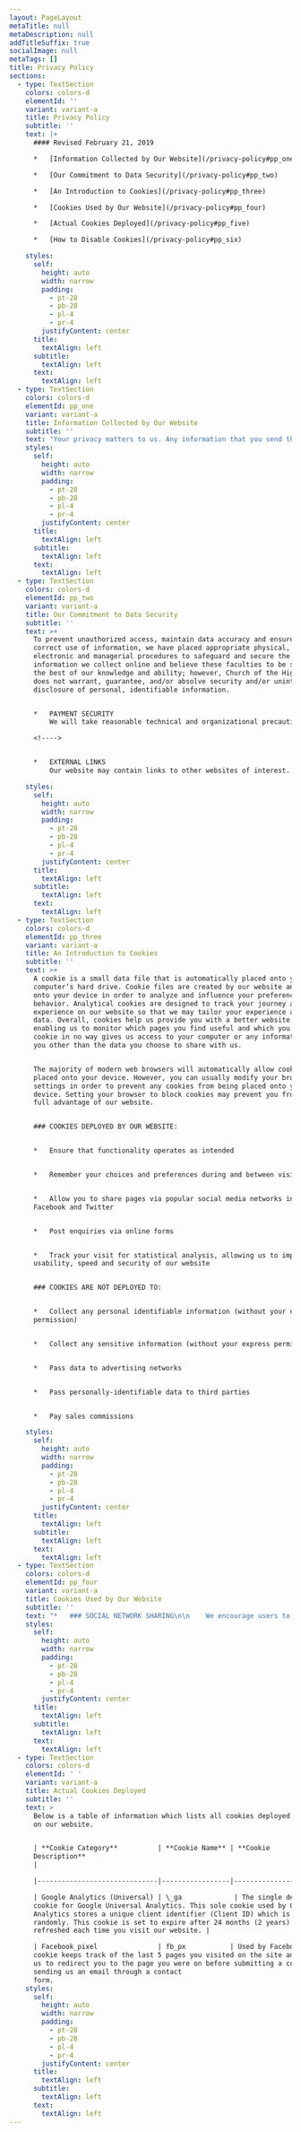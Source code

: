 ```yaml
---
layout: PageLayout
metaTitle: null
metaDescription: null
addTitleSuffix: true
socialImage: null
metaTags: []
title: Privacy Policy
sections:
  - type: TextSection
    colors: colors-d
    elementId: ''
    variant: variant-a
    title: Privacy Policy
    subtitle: ''
    text: |+
      #### Revised February 21, 2019

      *   [Information Collected by Our Website](/privacy-policy#pp_one)

      *   [Our Commitment to Data Security](/privacy-policy#pp_two)

      *   [An Introduction to Cookies](/privacy-policy#pp_three)

      *   [Cookies Used by Our Website](/privacy-policy#pp_four)

      *   [Actual Cookies Deployed](/privacy-policy#pp_five)

      *   [How to Disable Cookies](/privacy-policy#pp_six)

    styles:
      self:
        height: auto
        width: narrow
        padding:
          - pt-28
          - pb-28
          - pl-4
          - pr-4
        justifyContent: center
      title:
        textAlign: left
      subtitle:
        textAlign: left
      text:
        textAlign: left
  - type: TextSection
    colors: colors-d
    elementId: pp_one
    variant: variant-a
    title: Information Collected by Our Website
    subtitle: ''
    text: "Your privacy matters to us. Any information that you send through this site will never be intentionally distributed to anyone outside of Five Stones Church. In the rare cases where sharing sensitive information is necessary, we will only do so at your request or at the request of law enforcement. In addition to our own computer network, Five Stones Church uses several third-party hosted services to supply additional features to our websites. In each case, these hosted services are governed by their respective privacy policies.\n\n*   ### WHAT WE COLLECT\n\n    For the purpose of making an enquiry or placing an order, our website may collect the following information: your name, appropriate contact information including email address and address, preferences and interests. Other information relevant to visitor surveys and/or offers may also be requested.\n\n*   ### THE WAY WE USE INFORMATION\n\n    We use return email addresses to answer the email we receive. Such addresses are not used for any other purpose and shall not be intentionally disclosed to outside parties.\n\n    Five Stones Church will never use or share the personally-identifiable information provided to us online in ways unrelated to the ones described above without also providing you an opportunity to opt-out or otherwise prohibit such unrelated uses.\n\n*   ### HOW TO REQUEST REMOVAL OF YOUR DATA\n\n    You can request to remove your data specific to Five Stones Church based on applicable law.\n\n    To delete your information, you can:\n    Email us at[\_website@fivestonesfamily.com](mailto:website@fivestonesfamiy.com)\n\n"
    styles:
      self:
        height: auto
        width: narrow
        padding:
          - pt-28
          - pb-28
          - pl-4
          - pr-4
        justifyContent: center
      title:
        textAlign: left
      subtitle:
        textAlign: left
      text:
        textAlign: left
  - type: TextSection
    colors: colors-d
    elementId: pp_two
    variant: variant-a
    title: Our Commitment to Data Security
    subtitle: ''
    text: >+
      To prevent unauthorized access, maintain data accuracy and ensure the
      correct use of information, we have placed appropriate physical,
      electronic and managerial procedures to safeguard and secure the
      information we collect online and believe these faculties to be secure to
      the best of our knowledge and ability; however, Church of the Highlands
      does not warrant, guarantee, and/or absolve security and/or unintentional
      disclosure of personal, identifiable information.


      *   PAYMENT SECURITY
          We will take reasonable technical and organizational precautions to prevent the loss, misuse or alteration of your personal information. We will never store your credit/debit card information on our website. All electronic transactions you make to or receive from us will be encrypted. Of course, data transmission over the Internet is inherently insecure, and we cannot guarantee the security of data sent over the Internet. You are responsible for keeping your password and user details confidential. We will not ask you for your password.

      <!---->


      *   EXTERNAL LINKS
          Our website may contain links to other websites of interest. However, once you have used these links to leave our site, you should note that we do not have any control over the other website. Therefore, we cannot be responsible for the protection and privacy of any information which you provide while visiting such sites, and such sites are not governed by this privacy statement. You should exercise caution and look at the privacy statement applicable to the website in question.

    styles:
      self:
        height: auto
        width: narrow
        padding:
          - pt-28
          - pb-28
          - pl-4
          - pr-4
        justifyContent: center
      title:
        textAlign: left
      subtitle:
        textAlign: left
      text:
        textAlign: left
  - type: TextSection
    colors: colors-d
    elementId: pp_three
    variant: variant-a
    title: An Introduction to Cookies
    subtitle: ''
    text: >+
      A cookie is a small data file that is automatically placed onto your
      computer’s hard drive. Cookie files are created by our website and placed
      onto your device in order to analyze and influence your preferences or
      behavior. Analytical cookies are designed to track your journey and
      experience on our website so that we may tailor your experience and gather
      data. Overall, cookies help us provide you with a better website by
      enabling us to monitor which pages you find useful and which you do not. A
      cookie in no way gives us access to your computer or any information about
      you other than the data you choose to share with us.


      The majority of modern web browsers will automatically allow cookies to be
      placed onto your device. However, you can usually modify your browser’s
      settings in order to prevent any cookies from being placed onto your
      device. Setting your browser to block cookies may prevent you from taking
      full advantage of our website.


      ### COOKIES DEPLOYED BY OUR WEBSITE:


      *   Ensure that functionality operates as intended


      *   Remember your choices and preferences during and between visits


      *   Allow you to share pages via popular social media networks including
      Facebook and Twitter


      *   Post enquiries via online forms


      *   Track your visit for statistical analysis, allowing us to improve the
      usability, speed and security of our website


      ### COOKIES ARE NOT DEPLOYED TO:


      *   Collect any personal identifiable information (without your express
      permission)


      *   Collect any sensitive information (without your express permission)


      *   Pass data to advertising networks


      *   Pass personally-identifiable data to third parties


      *   Pay sales commissions

    styles:
      self:
        height: auto
        width: narrow
        padding:
          - pt-28
          - pb-28
          - pl-4
          - pr-4
        justifyContent: center
      title:
        textAlign: left
      subtitle:
        textAlign: left
      text:
        textAlign: left
  - type: TextSection
    colors: colors-d
    elementId: pp_four
    variant: variant-a
    title: Cookies Used by Our Website
    subtitle: ''
    text: "*   ### SOCIAL NETWORK SHARING\n\n    We encourage users to share our content and/or like our profile on popular social media networks. In order to make social sharing accessible, our website utilizes widgets provided directly from the social media networks. Cookies and privacy implications from the social media networks vary and will be dependent on your nominated privacy settings with each social media network. Social sharing buttons will only deploy cookies if you are signed in to that respective social media network at the time of being on our website.\n\n*   ### ANALYTICAL TRACKING\n\n    Our website uses Google Analytics, which allows us to track and compile anonymous visitor statistics. The information collected ranges from simple traffic volume to the type of browser you are using to view our website. This information is valuable to us not just for marketing analysis and quantification, but to improve the usability, security and load speed of our website content. Google Analytics is a popular, secure, flagship webmaster product from Google. The privacy and security of Google Analytics data is a high priority at Google that you can read more about on\_[Google’s Analytics Data Safeguarding page](http://www.google.com/analytics/learn/privacy.html). Google also offers a\_[Google Analytics Opt-out Browser Add-on](https://tools.google.com/dlpage/gaoptout)\_that will allow you to automatically opt-out of all websites that track your activity via Google Analytics. No personal information is collected by Google Analytics.\n\n    We also use\_[Hotjar](https://www.hotjar.com/)\_in order to better understand our users’ needs and to optimize this service and experience. Hotjar is a technology service that helps us better understand our users’ experience (e.g. how much time they spend on which pages, which links they choose to click, what users do and don’t like, etc.) and this enables us to build and maintain our service with user feedback. Hotjar uses cookies and other technologies ‌to collect data on our users’ behavior and their devices (in particular, device’s IP address (captured and stored only in anonymized form), device screen size, device type (unique device identifiers), browser information, geographic location (country only), and preferred language used to display our website). Hotjar stores this information in a pseudonymized user profile. Neither Hotjar nor we will ever use this information to identify individual users or to match it with further data on an individual user. For further details, please see Hotjar’s\_[privacy policy](https://www.hotjar.com/legal/policies/privacy).\n\n    You can opt-out to the creation of a user profile, Hotjar’s storing of data about your usage of our site and Hotjar’s use of tracking cookies on other websites by following this\_[opt-out link](https://www.hotjar.com/legal/compliance/opt-out).\n\n*   ### ENQUIRY FORMS\n\n    Our website’s visitors can choose to contact us via forms on our website. In order to prevent spam enquiries, we protect our forms with anti-spam challenges which ensure the visitor is an actual living person, rather than a computer bot or spider.\n\n"
    styles:
      self:
        height: auto
        width: narrow
        padding:
          - pt-28
          - pb-28
          - pl-4
          - pr-4
        justifyContent: center
      title:
        textAlign: left
      subtitle:
        textAlign: left
      text:
        textAlign: left
  - type: TextSection
    colors: colors-d
    elementId: ' '
    variant: variant-a
    title: Actual Cookies Deployed
    subtitle: ''
    text: >
      Below is a table of information which lists all cookies deployed and used
      on our website.


      | **Cookie Category**          | **Cookie Name** | **Cookie
      Description**                                                                                                                                                                                                                                                          
      |

      |------------------------------|-----------------|----------------------------------------------------------------------------------------------------------------------------------------------------------------------------------------------------------------------------------------------------------------------------------|

      | Google Analytics (Universal) | \_ga             | The single default
      cookie for Google Universal Analytics. This sole cookie used by Goole
      Analytics stores a unique client identifier (Client ID) which is set
      randomly. This cookie is set to expire after 24 months (2 years) and is
      refreshed each time you visit our website. |

      | Facebook_pixel               | fb_px           | Used by Facebook. This
      cookie keeps track of the last 5 pages you visited on the site and allows
      us to redirect you to the page you were on before submitting a comment or
      sending us an email through a contact
      form.                                                           |
    styles:
      self:
        height: auto
        width: narrow
        padding:
          - pt-28
          - pb-28
          - pl-4
          - pr-4
        justifyContent: center
      title:
        textAlign: left
      subtitle:
        textAlign: left
      text:
        textAlign: left
---
```

